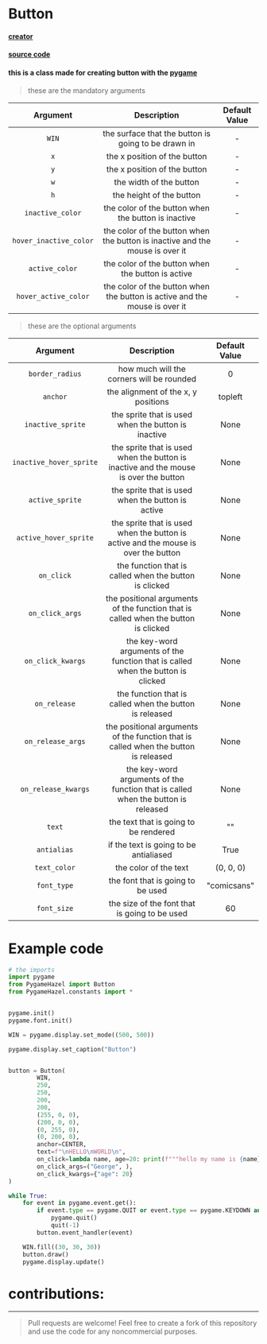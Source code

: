 # Button

#### [creator](https://github.com/Emc2356)
#### [source code](https://github.com/Emc2356/PygameHazel)

#### this is a class made for creating button with the [pygame](https://www.pygame.org)
> these are the mandatory arguments

| Argument | Description | Default Value |
|:----------:|:-------------:|:---------------:|
| `WIN` | the surface that the button is going to be drawn in | - |
| `x` | the x position of the button | - |
| `y` | the x position of the button | - |
| `w` | the width of the button | - |
| `h` | the height of the button | - |
| `inactive_color` | the color of the button when the button is inactive | - |
| `hover_inactive_color` | the color of the button when the button is inactive and the mouse is over it | - |
| `active_color` | the color of the button when the button is active | - |
| `hover_active_color` | the color of the button when the button is active and the mouse is over it | - |
> these are the optional arguments

| Argument | Description | Default Value |
|:----------:|:-------------:|:---------------:|
| `border_radius` | how much will the corners will be rounded | 0 |
| `anchor` | the alignment of the x, y positions | topleft | 
| `inactive_sprite` | the sprite that is used when the button is inactive | None |
| `inactive_hover_sprite` | the sprite that is used when the button is inactive and the mouse is over the button | None |
| `active_sprite` | the sprite that is used when the button is active | None |
| `active_hover_sprite` | the sprite that is used when the button is active and the mouse is over the button | None |
| `on_click` | the function that is called when the button is clicked | None |
| `on_click_args` | the positional arguments of the function that is called when the button is clicked | None |
| `on_click_kwargs` | the key-word arguments of the function that is called when the button is clicked | None |
| `on_release` | the function that is called when the button is released | None |
| `on_release_args` | the positional arguments of the function that is called when the button is released | None |
| `on_release_kwargs` | the key-word arguments of the function that is called when the button is released | None |
| `text` | the text that is going to be rendered | "" |
| `antialias` | if the text is going to be antialiased | True |
| `text_color` | the color of the text | (0, 0, 0) |
| `font_type` | the font that is going to be used | "comicsans" |
| `font_size` | the size of the font that is going to be used | 60 |

# Example code

```python
# the imports
import pygame
from PygameHazel import Button
from PygameHazel.constants import *


pygame.init()
pygame.font.init()

WIN = pygame.display.set_mode((500, 500))

pygame.display.set_caption("Button")


button = Button(
        WIN,                                                                                    # WIN
        250,                                                                                    # x
        250,                                                                                    # y
        200,                                                                                    # w
        200,                                                                                    # h
        (255, 0, 0),                                                                            # inactive_color
        (200, 0, 0),                                                                            # hover_inactive_color
        (0, 255, 0),                                                                            # active_color
        (0, 200, 0),                                                                            # hover_active_color
        anchor=CENTER,                                                                          # anchor
        text=f"\nHELLO\nWORLD\n",                                                               # text
        on_click=lambda name, age=20: print(f"""hello my name is {name} and i am {age}"""),     # what is going to be called when the button is clicked
        on_click_args=("George", ),                                                             # the positional argument that it can accept
        on_click_kwargs={"age": 20}                                                             # the key-word argument that the function can accept
)

while True:
    for event in pygame.event.get():
        if event.type == pygame.QUIT or event.type == pygame.KEYDOWN and event.key == pygame.K_ESCAPE:
            pygame.quit()
            quit(-1)
        button.event_handler(event)

    WIN.fill((30, 30, 30))
    button.draw()
    pygame.display.update()
```

# contributions:
---
> Pull requests are welcome!
> Feel free to create a fork of this repository and use the code for any noncommercial purposes.
